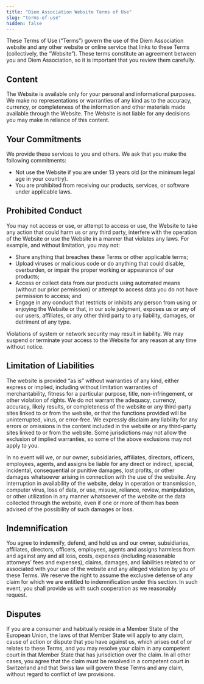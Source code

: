 ```yaml
---
title: "Diem Association Website Terms of Use"
slug: "terms-of-use"
hidden: false
---
```

These Terms of Use (“Terms”) govern the use of the Diem Association website and any other website or online service that links to these Terms (collectively, the “Website”). These terms constitute an agreement between you and Diem Association, so it is important that you review them carefully.

## Content
 The Website is available only for your personal and informational purposes. We make no representations or warranties of any kind as to the accuracy, currency, or completeness of the information and other materials made available through the Website. The Website is not liable for any decisions you may make in reliance of this content.

## Your Commitments
 We provide these services to you and others. We ask that you make the following commitments:

* Not use the Website if you are under 13 years old (or the minimum legal age in your country).
* You are prohibited from receiving our products, services, or software under applicable laws.

## Prohibited Conduct
 You may not access or use, or attempt to access or use, the Website to take any action that could harm us or any third party, interfere with the operation of the Website or use the Website in a manner that violates any laws. For example, and without limitation, you may not:

* Share anything that breaches these Terms or other applicable terms;
* Upload viruses or malicious code or do anything that could disable, overburden, or impair the proper working or appearance of our products;
* Access or collect data from our products using automated means (without our prior permission) or attempt to access data you do not have permission to access; and
* Engage in any conduct that restricts or inhibits any person from using or enjoying the Website or that, in our sole judgment, exposes us or any of our users, affiliates, or any other third party to any liability, damages, or detriment of any type.

Violations of system or network security may result in liability. We may suspend or terminate your access to the Website for any reason at any time without notice.

## Limitation of Liabilities
The website is provided “as is” without warranties of any kind, either express or implied, including without limitation warranties of merchantability, fitness for a particular purpose, title, non-infringement, or other violation of rights. We do not warrant the adequacy, currency, accuracy, likely results, or completeness of the website or any third-party sites linked to or from the website, or that the functions provided will be uninterrupted, virus, or error-free. We expressly disclaim any liability for any errors or omissions in the content included in the website or any third-party sites linked to or from the website. Some jurisdictions may not allow the exclusion of implied warranties, so some of the above exclusions may not apply to you.

In no event will we, or our owner, subsidiaries, affiliates, directors, officers, employees, agents, and assigns be liable for any direct or indirect, special, incidental, consequential or punitive damages, lost profits, or other damages whatsoever arising in connection with the use of the website. Any interruption in availability of the website, delay in operation or transmission, computer virus, loss of data, or use, misuse, reliance, review, manipulation, or other utilization in any manner whatsoever of the website or the data collected through the website, even if one or more of them has been advised of the possibility of such damages or loss.

## Indemnification
You agree to indemnify, defend, and hold us and our owner, subsidiaries, affiliates, directors, officers, employees, agents and assigns harmless from and against any and all loss, costs, expenses (including reasonable attorneys’ fees and expenses), claims, damages, and liabilities related to or associated with your use of the website and any alleged violation by you of these Terms. We reserve the right to assume the exclusive defense of any claim for which we are entitled to indemnification under this section. In such event, you shall provide us with such cooperation as we reasonably request.

## Disputes
 If you are a consumer and habitually reside in a Member State of the European Union, the laws of that Member State will apply to any claim, cause of action or dispute that you have against us, which arises out of or relates to these Terms, and you may resolve your claim in any competent court in that Member State that has jurisdiction over the claim. In all other cases, you agree that the claim must be resolved in a competent court in Switzerland and that Swiss law will govern these Terms and any claim, without regard to conflict of law provisions.